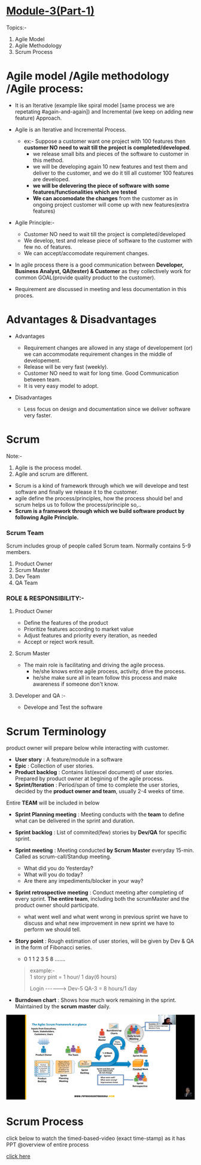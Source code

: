 # <a href="https://www.youtube.com/watch?v=h2Xzq2fbafM">Module-3(Part-1)</a>

Topics:-
1) Agile Model
2) Agile Methodology
3) Scrum Process


Agile model /Agile methodology /Agile process:
==

- It is an Iterative (example like spiral model [same process we are repetating #again-and-again]) and Incremental (we keep on adding new feature) Approach.
- Agile is an Iterative and Incremental Process.
    - ex:- Suppose a customer want one project with 100 features then
    **customer NO need to wait till the project is completed/developed**.
        - we release small bits and pieces of the software to customer in this method.
        - we will be developing again 10 new features and test them and deliver to the customer, and we do it till all customer 100 features are developed. 
        - **we will be delevering the piece of software with some features/functionalities which are tested**
        - **We can accomodate the changes** from the customer as in ongoing project customer will come up with new features(extra features) 
- Agile Principle:-
    - Customer NO need to wait till the project is completed/developed
    - We develop, test and release piece of software to the customer with few no. of features.
    - We can accept/accomodate requirement changes.

- In agile process there is a good communication between **Developer, Business Analyst, QA(tester) & Customer** as they collectively work for common GOAL(provide quality product to the customer).
- Requirement are discussed in meeting and less documentation in this proces.

Advantages & Disadvantages
==
- Advantages
    - Requirement changes are allowed in any stage of developement (or) we can accommodate requirement changes in the middle of developement.
    - Release will be very fast (weekly).
    - Customer NO need to wait for long time.
    Good Communication between team.
    - It is very easy model to adopt.

- Disadvantages
    - Less focus on design and documentation since we deliver software very faster.


Scrum
==
Note:- 
1) Agile is the process model.
2) Agile and scrum are different.

- Scrum is a kind of framework through which we will develope and test software and finally we release it to the customer. 
- agile define the process/principles, how the process should be! and scrum helps us to follow the process/principle so,..
- **Scrum is a framework through which we build software product by following Agile Principle.**

### Scrum Team 
Scrum includes group of people called Scrum team. Normally contains 5-9 members.
1) Product Owner
2) Scrum Master
3) Dev Team
4) QA Team

### ROLE & RESPONSIBILITY:- 
1) Product Owner
    - Define the features of the product
    - Prioritize features according to market value
    - Adjust features and priority every iteration, as needed
    - Accept or reject work result.

2) Scrum Master
    - The main role is facilitating and driving the agile process.
        - he/she knows entire agile process, activity, drive the process.
        - he/she make sure all in team follow this process and make awareness if someone don't know.

3) Developer and QA :-
    - Develope and Test the software


Scrum Terminology
==
product owner will prepare below while interacting with customer.
- **User story** : A feature/module in a software 
- **Epic** : Collection of user stories.
- **Product backlog** : Contains list(excel document) of user stories. Prepared by product owner at begining of the agile process.
- **Sprint/Iteration** : Period/span of time to complete the user stories, decided by the **product owner and team**, usually 2-4 weeks of time.


Entire **TEAM** will be included in below
- **Sprint Planning meeting** : Meeting conducts with the **team** to define what can be delivered in the sprint and duration.



- **Sprint backlog** : List of commited(few) stories by **Dev/QA** for specific sprint.


- **Sprint meeting** : Meeting conducted **by Scrum Master** everyday 15-min. Called as scrum-call/Standup meeting.

    - What did you do Yesterday?
    - What will you do today?
    - Are there any impediments/blocker in your way?


- **Sprint retrospective meeting** : Conduct meeting after completing of every sprint. **The entire team**, including both the scrumMaster and the product owner should participate.
    - what went well and what went wrong in previous sprint we have to discuss and what new improvement in new sprint we have to perform we should tell.

- **Story point** : Rough estimation of user stories, will be given by Dev & QA in the form of Fibonacci series.
    - 0 1 1 2 3 5 8 .......

    > example:-     
    > 1 story pint = 1 hour/ 1 day(6 hours) 
    >
    > Login ------> Dev-5     QA-3 = 8 hours/1 day

- **Burndown chart** : Shows how much work remaining in the sprint. Maintained by the **scrum master** daily.

<!-- -- pic taken in mobile -->

<img src="./images/scrum_process.jpg">

Scrum Process
==
click below to watch the timed-based-video (exact time-stamp) as it has PPT @overview of entire process

<a href="https://www.youtube.com/watch?v=h2Xzq2fbafM&t=53m">click here</a>